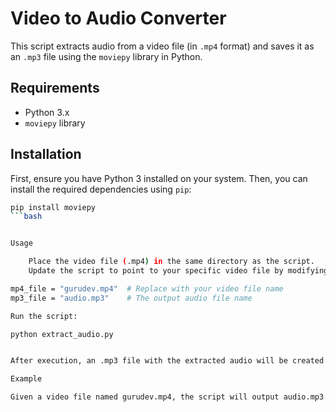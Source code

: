# Video to Audio Converter

This script extracts audio from a video file (in `.mp4` format) and saves it as an `.mp3` file using the `moviepy` library in Python.

## Requirements

- Python 3.x
- `moviepy` library

## Installation

First, ensure you have Python 3 installed on your system. Then, you can install the required dependencies using `pip`:

```bash
pip install moviepy
```bash


Usage

    Place the video file (.mp4) in the same directory as the script.
    Update the script to point to your specific video file by modifying the mp4_file variable.

mp4_file = "gurudev.mp4"  # Replace with your video file name
mp3_file = "audio.mp3"    # The output audio file name

Run the script:

python extract_audio.py


After execution, an .mp3 file with the extracted audio will be created in the same directory.

Example

Given a video file named gurudev.mp4, the script will output audio.mp3 containing the audio track from the video.

